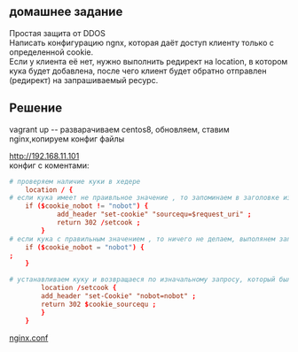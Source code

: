 ## домашнее задание 
Простая защита от DDOS  
Написать конфигурацию ngnx, которая даёт доступ клиенту только с определенной cookie.  
Если у клиента её нет, нужно выполнить редирект на location, в котором кука будет добавлена, после чего клиент будет обратно отправлен (редирект) на запрашиваемый ресурс.  
## Решение
vagrant up  -- разварачиваем centos8, обновляем, ставим nginx,копируем конфиг файлы

http://192.168.11.101  
конфиг с коментами:

```nginx.conf
# проверяем наличие куки в хедере
    location / {
# если кука имеет не праивльное значение , то запоминаем в заголовке изначальный запрос и редиректим в /setcook, в которой описываем нужное значение и ридеректим обратно
	if ($cookie_nobot != "nobot") {
			add_header "set-cookie" "sourcequ=$request_uri" ;
			return 302 /setcook ;
		}
# если кука с правильным значением , то ничего не делаем, выполянем запрос
	if ($cookie_nobot = "nobot") {
;
	}

# устанавливаем куку и возвращаеся по изначальному запросу, который был сохраненён в заголовке
        location /setcook {
		add_header "set-Cookie" "nobot=nobot" ;
		return 302 $cookie_sourcequ ;
		}
	}
```
[nginx.conf](provision/roles/nginx/files/nginx.conf)













